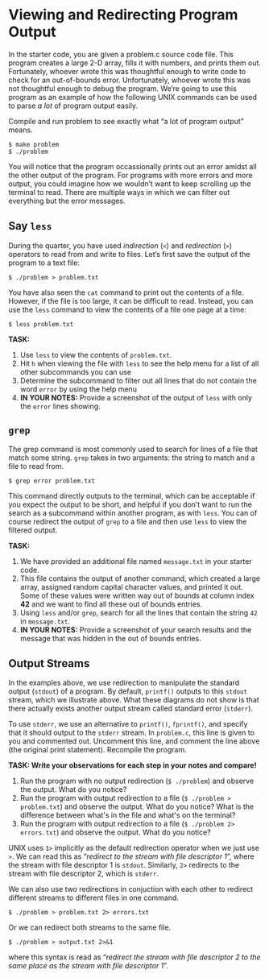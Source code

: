 # Viewing and Redirecting Program Output

In the starter code, you are given a problem.c source code file. This program creates a large 2-D array, fills it with numbers, and prints them out. Fortunately, whoever wrote this was thoughtful enough to write code to check for an out-of-bounds error. Unfortunately, whoever wrote this was not thoughtful enough to debug the program. We’re going to use this program as an example of how the following UNIX commands can be used to parse *a lot* of program output easily.

Compile and run problem to see exactly what “a lot of program output” means.

```
$ make problem
$ ./problem
```

You will notice that the program occassionally prints out an error amidst all the other output of the program. For programs with more errors and more output, you could imagine how we wouldn’t want to keep scrolling up the terminal to read. There are multiple ways in which we can filter out everything but the error messages.

## Say `less`

During the quarter, you have used *indirection* (`<`) and *redirection* (`>`) operators to read from and write to files. Let’s first save the output of the program to a text file:

```
$ ./problem > problem.txt
```

You have also seen the `cat` command to print out the contents of a file. However, if the file is too large, it can be difficult to read. Instead, you can use the `less` command to view the contents of a file one page at a time:

```
$ less problem.txt
```

**TASK:**
1. Use `less` to view the contents of `problem.txt`. 
2. Hit `h` when viewing the file with `less` to see the help menu for a list of all other subcommands you can use
3. Determine the subcommand to filter out all lines that do not contain the word `error` by using the help menu
4. **IN YOUR NOTES:** Provide a screenshot of the output of `less` with only the `error` lines showing.

## `grep`

The grep command is most commonly used to search for lines of a file that match some string. `grep` takes in two arguments: the string to match and a file to read from.

```
$ grep error problem.txt
```

This command directly outputs to the terminal, which can be acceptable if you expect the output to be short, and helpful if you don’t want to run the search as a subcommand within another program, as with `less`. You can of course redirect the output of `grep` to a file and then use `less` to view the filtered output.

**TASK:**
1. We have provided an additional file named `message.txt` in your starter code. 
2. This file contains the output of another command, which created a large array, assigned random capital character values, and printed it out. Some of these values were written way out of bounds at column index **42** and we want to find all these out of bounds entries.
3. Using `less` and/or `grep`, search for all the lines that contain the string `42` in `message.txt`.
4. **IN YOUR NOTES:** Provide a screenshot of your search results and the message that was hidden in the out of bounds entries.

## Output Streams

In the examples above, we use redirection to manipulate the standard output (`stdout`) of a program. By default, `printf()` outputs to this `stdout` stream, which we illustrate above. What these diagrams do not show is that there actually exists another output stream called standard error (`stderr`).

To use `stderr`, we use an alternative to `printf()`, `fprintf()`, and specify that it should output to the `stderr` stream. In `problem.c`, this line is given to you and commented out. Uncomment this line, and comment the line above (the original print statement). Recompile the program.

**TASK: Write your observations for each step in your notes and compare!**
1. Run the program with no output redirection (`$ ./problem`) and observe the output. What do you notice?
2. Run the program with output redirection to a file (`$ ./problem > problem.txt`) and observe the output. What do you notice? What is the difference between what's in the file and what's on the terminal?
3. Run the program with output redirection to a file (`$ ./problem 2> errors.txt`) and observe the output. What do you notice?

UNIX uses `1>` implicitly as the default redirection operator when we just use `>`. We can read this as “*redirect to the stream with file descriptor 1*”, where the stream with file descriptor 1 is `stdout`. Similarly, `2>` redirects to the stream with file descriptor 2, which is `stderr`.

We can also use two redirections in conjuction with each other to redirect different streams to different files in one command.

```
$ ./problem > problem.txt 2> errors.txt
```

Or we can redirect both streams to the same file.

```
$ ./problem > output.txt 2>&1
```
where this syntax is read as “*redirect the stream with file descriptor 2 to the same place as the stream with file descriptor 1*”.
